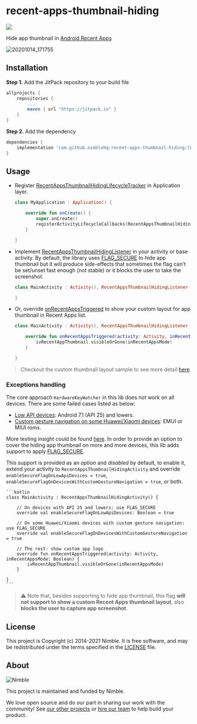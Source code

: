 # recent-apps-thumbnail-hiding

[![](https://jitpack.io/v/nimblehq/recent-apps-thumbnail-hiding.svg)](https://jitpack.io/#nimblehq/recent-apps-thumbnail-hiding)

Hide app thumbnail in [Android Recent Apps](https://developer.android.com/guide/components/activities/recents)

![20201014_171755](https://user-images.githubusercontent.com/16315358/95976377-9c20f200-0e41-11eb-99e3-bf1abf6406df.gif)

## Installation

**Step 1.** Add the JitPack repository to your build file

```groovy
allprojects {
    repositories {
        ...
        maven { url "https://jitpack.io" }
    }
}
```

**Step 2.** Add the dependency

```groovy
dependencies {
    implementation 'com.github.nimblehq:recent-apps-thumbnail-hiding:[LATEST_VERSION]'
}
```

## Usage

- Register [RecentAppsThumbnailHidingLifecycleTracker](https://github.com/nimblehq/recent-apps-thumbnail-hiding/blob/master/app/src/main/java/co/nimblehq/recentapps/thumbnailhiding/App.kt#L9)
  in Application layer.

    ```kotlin
    class MyApplication : Application() {

        override fun onCreate() {
            super.onCreate()
            registerActivityLifecycleCallbacks(RecentAppsThumbnailHidingLifecycleTracker())
        }

    }
    ```

- Implement [RecentAppsThumbnailHidingListener](https://github.com/nimblehq/recent-apps-thumbnail-hiding/blob/eaf27aea6ffbbacff65af23a05dd26fb698c5025/lib/src/main/java/co/nimblehq/recentapps/thumbnailhiding/RecentAppsThumbnailHidingListener.kt#L21-L30)
  in your activity or base activity. By default, the library
  uses [FLAG_SECURE](https://developer.android.com/reference/android/view/WindowManager.LayoutParams#FLAG_SECURE) to hide
  app thumbnail but it will produce side-effects that sometimes the flag can't be set/unset fast enough (not stable) or it
  blocks the user to take the screenshot.

    ```kotlin
    class MainActivity : Activity(), RecentAppsThumbnailHidingListener {

    }
    ```

- Or, override [onRecentAppsTriggered](https://github.com/nimblehq/recent-apps-thumbnail-hiding/blob/master/app/src/main/java/co/nimblehq/recentapps/thumbnailhiding/MainActivity.kt#L18-L23)
  to show your custom layout for app thumbnail in Recent Apps list.

    ```kotlin
    class MainActivity : Activity(), RecentAppsThumbnailHidingListener {

        override fun onRecentAppsTriggered(activity: Activity, inRecentAppsMode: Boolean) {
            ivRecentAppThumbnail.visibleOrGone(inRecentAppsMode)
        }

    }
    ```

> Checkout the custom thumbnail layout sample to see more detail [here](https://github.com/nimblehq/recent-apps-thumbnail-hiding/blob/master/app/src/main/res/layout/activity_main.xml#L26-L33)

### Exceptions handling

The core approach `HardwareKeyWatcher` in this lib does not work on all devices.
There are some failed cases listed as below:

- [Low API devices](https://github.com/nimblehq/recent-apps-thumbnail-hiding/issues/9): Android 7.1 (API 25) and lowers.
- [Custom gesture navigation on some Huawei/Xiaomi devices](https://github.com/nimblehq/recent-apps-thumbnail-hiding/issues/8): EMUI or MIUI roms.

More testing insight could be found [here](https://docs.google.com/spreadsheets/d/1znmSllEYHuOhmla7EWFXYeWuv1EZQiVkB9Mibhcj52s/edit?usp=sharing).
In order to provide an option to cover the hiding app thumbnail on more and more devices,
this lib adds support to apply [FLAG_SECURE](https://developer.android.com/reference/android/view/WindowManager.LayoutParams#FLAG_SECURE).

This support is provided as an *option* and *disabled* by default, to enable it,
extend your activity to `RecentAppsThumbnailHidingActivity`
and override `enableSecureFlagOnLowApiDevices = true`,
`enableSecureFlagOnDevicesWithCustomGestureNavigation = true`, or both.

    ```kotlin
    class MainActivity : RecentAppsThumbnailHidingActivity() {

        // On devices with API 25 and lowers: use FLAG_SECURE
        override val enableSecureFlagOnLowApiDevices: Boolean = true

        // On some Huawei/Xiaomi devices with custom gesture navigation: use FLAG_SECURE
        override val enableSecureFlagOnDevicesWithCustomGestureNavigation = true

        // The rest: show custom app logo
        override fun onRecentAppsTriggered(activity: Activity, inRecentAppsMode: Boolean) {
            ivRecentAppThumbnail.visibleOrGone(inRecentAppsMode)
        }

    }
    ```

> ⚠️ Note that, besides supporting to hide app thumbnail, this flag
**will not support to show a custom Recent Apps thumbnail layout**,
also **blocks the user to capture app screenshot**.

## License

This project is Copyright (c) 2014-2021 Nimble. It is free software,
and may be redistributed under the terms specified in the [LICENSE] file.

[LICENSE]: /LICENSE

## About

![Nimble](https://assets.nimblehq.co/logo/dark/logo-dark-text-160.png)

This project is maintained and funded by Nimble.

We love open source and do our part in sharing our work with the community!
See [our other projects][community] or [hire our team][hire] to help build your product.

[community]: https://github.com/nimblehq
[hire]: https://nimblehq.co/

